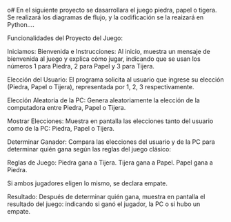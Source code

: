 o# En el siguiente proyecto se dasarrollara el juego piedra, papel o tigera. Se realizará los diagramas de flujo, y la codificación se la reaizará en Python....

Funcionalidades del Proyecto del Juego:

Iniciamos:
Bienvenida e Instrucciones: Al inicio, muestra un mensaje de bienvenida al juego y explica cómo jugar, indicando que se usan los números 1 para Piedra, 2 para Papel y 3 para Tijera.

Elección del Usuario: El programa solicita al usuario que ingrese su elección (Piedra, Papel o Tijera), representada por 1, 2, 3 respectivamente.

Elección Aleatoria de la PC: Genera aleatoriamente la elección de la computadora entre Piedra, Papel o Tijera.

Mostrar Elecciones: Muestra en pantalla las elecciones tanto del usuario como de la PC: Piedra, Papel o Tijera.

Determinar Ganador: Compara las elecciones del usuario y de la PC para determinar quién gana según las reglas del juego clásico:

Reglas de Juego:
Piedra gana a Tijera.
Tijera gana a Papel.
Papel gana a Piedra.

Si ambos jugadores eligen lo mismo, se declara empate.

Resultado: Después de determinar quién gana, muestra en pantalla el resultado del juego: indicando si ganó el jugador, la PC o si hubo un empate.
